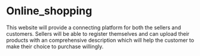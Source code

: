 # Online_shopping
This website will provide a connecting platform for both the sellers and customers. Sellers will be able to register themselves and can upload their products with an comprehensive description which will help the customer to make their choice to purchase willingly.
